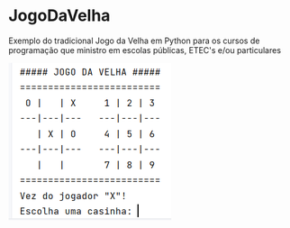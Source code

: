 # JogoDaVelha
Exemplo do tradicional Jogo da Velha em Python para os cursos de programação que ministro em escolas públicas, ETEC's e/ou particulares

![](image.png)
